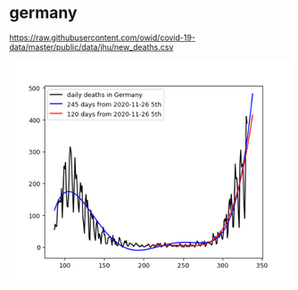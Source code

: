 # germany

https://raw.githubusercontent.com/owid/covid-19-data/master/public/data/jhu/new_deaths.csv

<img src='germany.gif' height=400 width=600>
